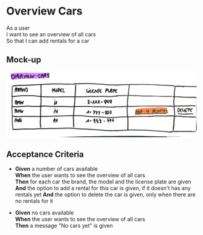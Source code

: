 # Overview Cars

As a user\
I want to see an overview of all cars\
So that I can add rentals for a car

## Mock-up

<a href="./mockups/overviewcars.jpg">
    <img src="./mockups/overviewcars.jpg">
</a>

## Acceptance Criteria
* **Given** a number of cars available\
**When** the user wants to see the overview of all cars\
**Then** for each car the brand, the model and the license plate are given
**And** the option to add a rental for this car is given, if it doesn't has any rentals yet
**And** the option to delete the car is given, only when there are no rentals for it

* **Given** no cars available\
**When** the user wants to see the overview of all cars\
**Then** a message "No cars yet" is given